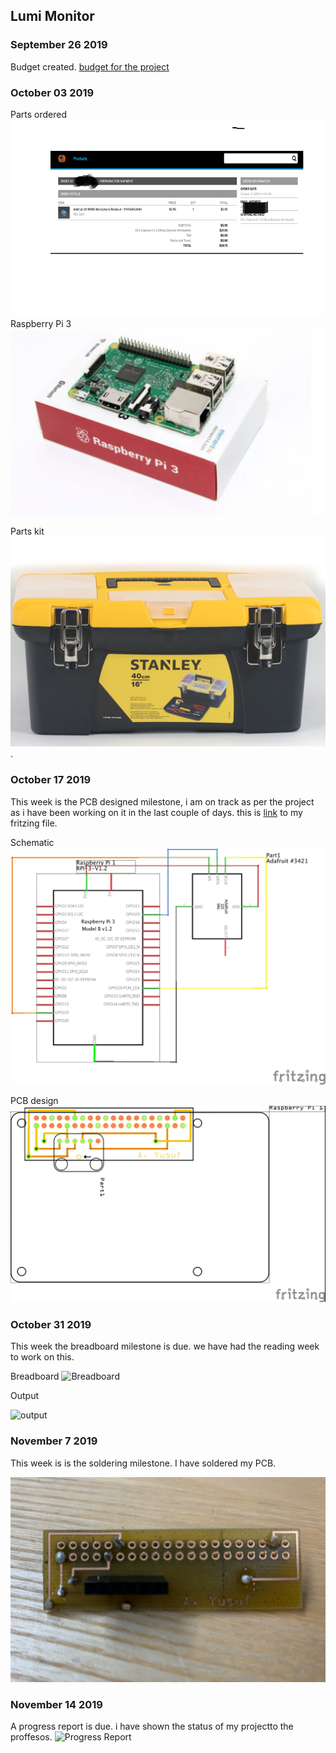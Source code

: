 Lumi Monitor
------------

### September 26 2019
Budget created.
[budget for the project](https://github.com/Abdirashid-Yusuf/Lumi-monitor/blob/master/Documentation/Abdirashid's%20Budget.pdf)
### October 03 2019
Parts ordered
![proof of sensor order](https://github.com/Abdirashid-Yusuf/Lumi-monitor/blob/master/Images/proofPic.png) 
Raspberry Pi 3
![Raspberry PI](https://github.com/Abdirashid-Yusuf/Lumi-monitor/blob/master/Images/Rapsberry%20PI%203.png)

Parts kit
![Parts kit](https://github.com/Abdirashid-Yusuf/Lumi-monitor/blob/master/Images/Tool%20kit.png).
### October 17 2019

This week is the PCB designed milestone, i am on track as per the project as i have been working on it in the last couple of days. this is
[link](https://github.com/Abdirashid-Yusuf/Lumi-monitor/tree/master/Electronics) to my fritzing file.

Schematic
![Schematic](https://github.com/Abdirashid-Yusuf/Lumi-monitor/blob/master/Images/SCHEMATIC.jpg)

PCB design
![PCB](https://github.com/Abdirashid-Yusuf/Lumi-monitor/blob/master/Images/PCB.jpg)



### October 31 2019

This week the breadboard milestone is due. we have had the reading week to work on this.

Breadboard
![Breadboard](https://github.com/Abdirashid-Yusuf/Lumi-monitor/blob/master/Images/bbimage.png)

Output

![output](https://github.com/Abdirashid-Yusuf/Lumi-monitor/blob/master/Images/output.png)

### November 7 2019

This week is is the soldering milestone. I have soldered my PCB.

![Soldered PCB](https://github.com/Abdirashid-Yusuf/Lumi-monitor/blob/master/Images/PCBsoldered.png)

### November 14 2019
 A progress report is due. i have shown the status of my projectto the proffesos.
 ![Progress Report](https://render.githubusercontent.com/view/pdf?commit=47ba639cd2974e814d009dc7f3d524768ea598c2&enc_url=68747470733a2f2f7261772e67697468756275736572636f6e74656e742e636f6d2f416264697261736869642d59757375662f4c756d692d6d6f6e69746f722f343762613633396364323937346538313464303039646337663364353234373638656135393863322f446f63756d656e746174696f6e2f50726f6a6563742532307374617475732532305265706f72742e706466&nwo=Abdirashid-Yusuf%2FLumi-monitor&path=Documentation%2FProject+status+Report.pdf&repository_id=206647527&repository_type=Repository#3cbb5b32-fba6-4884-a6ee-07cbc60aa0e4)
 


